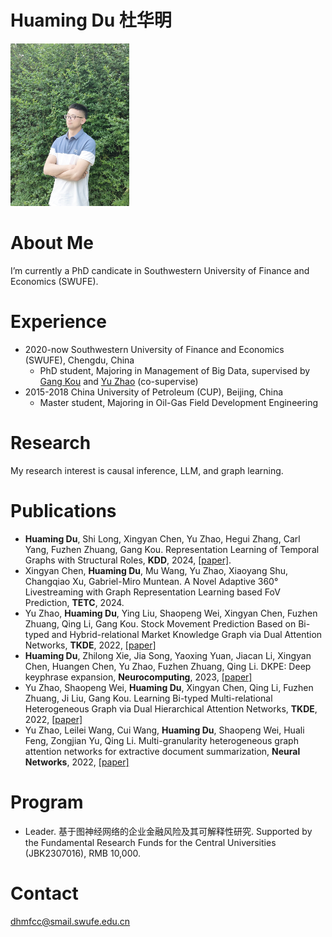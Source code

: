 # Huaming Du 杜华明

<img width="190" height="260" src="https://github.com/trytodoit227/dhm/blob/master/pig.jpg"/>

# About Me

I’m currently a PhD candicate in Southwestern University of Finance and Economics (SWUFE).
 
# Experience

- 2020-now Southwestern University of Finance and Economics (SWUFE), Chengdu, China
    - PhD student, Majoring in Management of Big Data, supervised by [Gang Kou][6] and [Yu Zhao][7] (co-supervise)
- 2015-2018 China University of Petroleum (CUP), Beijing, China
    - Master student, Majoring in Oil-Gas Field Development Engineering
 
# Research

My research interest is causal inference, LLM, and graph learning.

# Publications
- **Huaming Du**, Shi Long, Xingyan Chen, Yu Zhao, Hegui Zhang, Carl Yang, Fuzhen Zhuang, Gang Kou. 
  Representation Learning of Temporal Graphs with Structural Roles, **KDD**, 2024, [[paper]][1].
- Xingyan Chen, **Huaming Du**, Mu Wang, Yu Zhao, Xiaoyang Shu, Changqiao Xu, Gabriel-Miro Muntean.
  A Novel Adaptive 360° Livestreaming with Graph Representation Learning based FoV Prediction, **TETC**, 2024.
- Yu Zhao, **Huaming Du**, Ying Liu, Shaopeng Wei, Xingyan Chen, Fuzhen Zhuang, Qing Li, Gang Kou. 
  Stock Movement Prediction Based on Bi-typed and Hybrid-relational Market Knowledge Graph via Dual Attention Networks, **TKDE**, 2022, [[paper]][2]
- **Huaming Du**, Zhilong Xie, Jia Song, Yaoxing Yuan, Jiacan Li, Xingyan Chen, Huangen Chen, Yu Zhao, Fuzhen Zhuang, Qing Li. 
  DKPE: Deep keyphrase expansion, **Neurocomputing**, 2023, [[paper]][3]
- Yu Zhao, Shaopeng Wei, **Huaming Du**, Xingyan Chen, Qing Li, Fuzhen Zhuang, Ji Liu, Gang Kou. 
  Learning Bi-typed Multi-relational Heterogeneous Graph via Dual Hierarchical Attention Networks, **TKDE**, 2022, [[paper]][4]
- Yu Zhao, Leilei Wang, Cui Wang, **Huaming Du**, Shaopeng Wei, Huali Feng, Zongjian Yu, Qing Li. 
  Multi-granularity heterogeneous graph attention networks for extractive document summarization, **Neural Networks**, 2022, [[paper]][5]

# Program
- Leader. 基于图神经网络的企业金融风险及其可解释性研究.
  Supported by the Fundamental Research Funds for the Central Universities (JBK2307016), RMB 10,000.


# Contact
dhmfcc@smail.swufe.edu.cn

[1]: https://www.cs.emory.edu/~jyang71/files/rtgcn.pdf
[2]: https://ieeenew.66557.net/abstract/document/9942340
[3]: https://www-sciencedirect-com-ssl.3178.top/science/article/pii/S0925231223013000
[4]: https://ieeenew.66557.net/abstract/document/9954185
[5]: https://www-sciencedirect-com-ssl.3178.top/science/article/pii/S0893608022003215
[6]: https://scholar.google.com/citations?hl=zh-CN&user=dRL7HngAAAAJ
[7]: https://scholar.google.com/citations?hl=zh-CN&user=J3yW0aYAAAAJ
